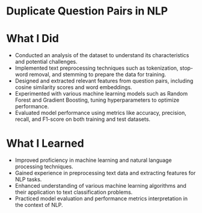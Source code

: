 # Duplicate Question Pairs in NLP

# What I Did

- Conducted an analysis of the dataset to understand its characteristics and potential challenges.
- Implemented text preprocessing techniques such as tokenization, stop-word removal, and stemming to prepare the data for training.
- Designed and extracted relevant features from question pairs, including cosine similarity scores and word embeddings.
- Experimented with various machine learning models such as Random Forest and Gradient Boosting, tuning hyperparameters to optimize performance.
- Evaluated model performance using metrics like accuracy, precision, recall, and F1-score on both training and test datasets.


# What I Learned

- Improved proficiency in machine learning and natural language processing techniques.
- Gained experience in preprocessing text data and extracting features for NLP tasks.
- Enhanced understanding of various machine learning algorithms and their application to text classification problems.
- Practiced model evaluation and performance metrics interpretation in the context of NLP.

